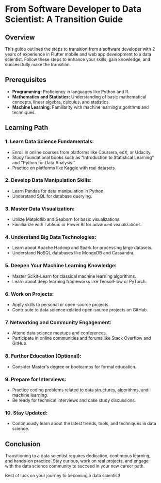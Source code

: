 # From Software Developer to Data Scientist: A Transition Guide

## Overview
This guide outlines the steps to transition from a software developer with 2 years of experience in Flutter mobile and web app development to a data scientist. Follow these steps to enhance your skills, gain knowledge, and successfully make the transition.

## Prerequisites
- **Programming:** Proficiency in languages like Python and R.
- **Mathematics and Statistics:** Understanding of basic mathematical concepts, linear algebra, calculus, and statistics.
- **Machine Learning:** Familiarity with machine learning algorithms and techniques.

## Learning Path

### 1. **Learn Data Science Fundamentals:**
   - Enroll in online courses from platforms like Coursera, edX, or Udacity.
   - Study foundational books such as "Introduction to Statistical Learning" and "Python for Data Analysis."
   - Practice on platforms like Kaggle with real datasets.

### 2. **Develop Data Manipulation Skills:**
   - Learn Pandas for data manipulation in Python.
   - Understand SQL for database querying.

### 3. **Master Data Visualization:**
   - Utilize Matplotlib and Seaborn for basic visualizations.
   - Familiarize with Tableau or Power BI for advanced visualizations.

### 4. **Understand Big Data Technologies:**
   - Learn about Apache Hadoop and Spark for processing large datasets.
   - Understand NoSQL databases like MongoDB and Cassandra.

### 5. **Deepen Your Machine Learning Knowledge:**
   - Master Scikit-Learn for classical machine learning algorithms.
   - Learn about deep learning frameworks like TensorFlow or PyTorch.

### 6. **Work on Projects:**
   - Apply skills to personal or open-source projects.
   - Contribute to data science-related open-source projects on GitHub.

### 7. **Networking and Community Engagement:**
   - Attend data science meetups and conferences.
   - Participate in online communities and forums like Stack Overflow and GitHub.

### 8. **Further Education (Optional):**
   - Consider Master's degree or bootcamps for formal education.

### 9. **Prepare for Interviews:**
   - Practice coding problems related to data structures, algorithms, and machine learning.
   - Be ready for technical interviews and case study discussions.

### 10. **Stay Updated:**
   - Continuously learn about the latest trends, tools, and techniques in data science.

## Conclusion
Transitioning to a data scientist requires dedication, continuous learning, and hands-on practice. Stay curious, work on real projects, and engage with the data science community to succeed in your new career path.

Best of luck on your journey to becoming a data scientist!
